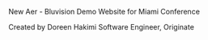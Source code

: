 New Aer - Bluvision
Demo Website for Miami Conference

Created by Doreen Hakimi
Software Engineer, Originate